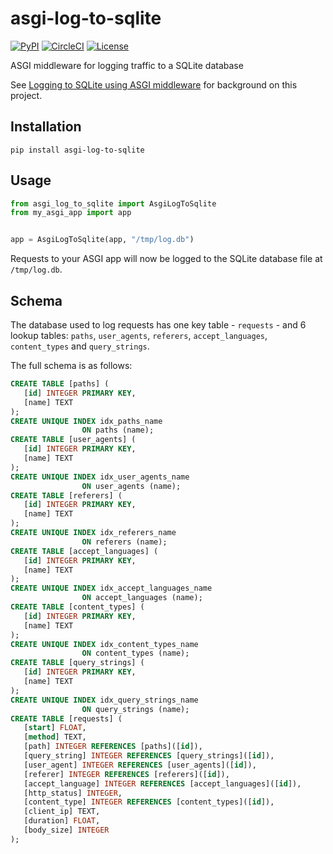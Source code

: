 # asgi-log-to-sqlite

[![PyPI](https://img.shields.io/pypi/v/asgi-log-to-sqlite.svg)](https://pypi.org/project/asgi-log-to-sqlite/)
[![CircleCI](https://circleci.com/gh/simonw/asgi-log-to-sqlite.svg?style=svg)](https://circleci.com/gh/simonw/asgi-log-to-sqlite)
[![License](https://img.shields.io/badge/license-Apache%202.0-blue.svg)](https://github.com/simonw/asgi-log-to-sqlite/blob/master/LICENSE)

ASGI middleware for logging traffic to a SQLite database

See [Logging to SQLite using ASGI middleware](https://simonwillison.net/2019/Dec/16/logging-sqlite-asgi-middleware/) for background on this project.

## Installation

    pip install asgi-log-to-sqlite

## Usage

```python
from asgi_log_to_sqlite import AsgiLogToSqlite
from my_asgi_app import app


app = AsgiLogToSqlite(app, "/tmp/log.db")
```

Requests to your ASGI app will now be logged to the SQLite database file at `/tmp/log.db`.

## Schema

The database used to log requests has one key table - `requests` - and 6 lookup tables: `paths`, `user_agents`, `referers`, `accept_languages`, `content_types` and `query_strings`.

The full schema is as follows:

```sql
CREATE TABLE [paths] (
   [id] INTEGER PRIMARY KEY,
   [name] TEXT
);
CREATE UNIQUE INDEX idx_paths_name
                ON paths (name);
CREATE TABLE [user_agents] (
   [id] INTEGER PRIMARY KEY,
   [name] TEXT
);
CREATE UNIQUE INDEX idx_user_agents_name
                ON user_agents (name);
CREATE TABLE [referers] (
   [id] INTEGER PRIMARY KEY,
   [name] TEXT
);
CREATE UNIQUE INDEX idx_referers_name
                ON referers (name);
CREATE TABLE [accept_languages] (
   [id] INTEGER PRIMARY KEY,
   [name] TEXT
);
CREATE UNIQUE INDEX idx_accept_languages_name
                ON accept_languages (name);
CREATE TABLE [content_types] (
   [id] INTEGER PRIMARY KEY,
   [name] TEXT
);
CREATE UNIQUE INDEX idx_content_types_name
                ON content_types (name);
CREATE TABLE [query_strings] (
   [id] INTEGER PRIMARY KEY,
   [name] TEXT
);
CREATE UNIQUE INDEX idx_query_strings_name
                ON query_strings (name);
CREATE TABLE [requests] (
   [start] FLOAT,
   [method] TEXT,
   [path] INTEGER REFERENCES [paths]([id]),
   [query_string] INTEGER REFERENCES [query_strings]([id]),
   [user_agent] INTEGER REFERENCES [user_agents]([id]),
   [referer] INTEGER REFERENCES [referers]([id]),
   [accept_language] INTEGER REFERENCES [accept_languages]([id]),
   [http_status] INTEGER,
   [content_type] INTEGER REFERENCES [content_types]([id]),
   [client_ip] TEXT,
   [duration] FLOAT,
   [body_size] INTEGER
);
```
